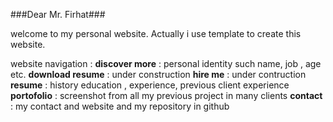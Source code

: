 ###Dear Mr. Firhat###

welcome to my personal website. Actually i use template to create this website.

website navigation :
**discover more** : personal identity such name, job , age etc.
**download resume** : under construction
**hire me** : under contruction
**resume** : history education , experience, previous client experience
**portofolio** : screenshot from all my previous project in many clients
**contact** : my contact and website and my repository in github
